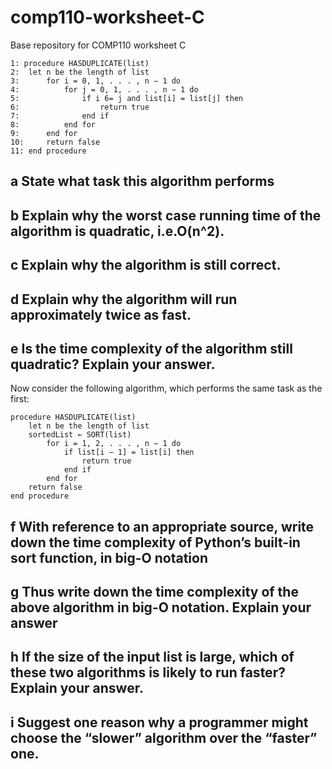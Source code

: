 # comp110-worksheet-C
Base repository for COMP110 worksheet C
```
1: procedure HASDUPLICATE(list)
2: 	let n be the length of list
3: 		for i = 0, 1, . . . , n − 1 do
4: 			for j = 0, 1, . . . , n − 1 do
5: 				if i 6= j and list[i] = list[j] then
6: 					return true
7: 				end if
8: 			end for
9: 		end for
10: 	return false
11: end procedure

```
## a State what task this algorithm performs

## b Explain why the worst case running time of the algorithm is quadratic, i.e.O(n^2).

## c Explain why the algorithm is still correct.

## d  Explain why the algorithm will run approximately twice as fast.

## e Is the time complexity of the algorithm still quadratic? Explain your answer.

Now consider the following algorithm, which performs the same task as the
first:
```
procedure HASDUPLICATE(list)
	let n be the length of list
	sortedList ← SORT(list)
		for i = 1, 2, . . . , n − 1 do
			if list[i − 1] = list[i] then
				return true
			end if
		end for
	return false
end procedure
```
## f With reference to an appropriate source, write down the time complexity of Python’s built-in sort function, in big-O notation

## g Thus write down the time complexity of the above algorithm in big-O notation. Explain your answer

## h If the size of the input list is large, which of these two algorithms is likely to run faster? Explain your answer.

## i Suggest one reason why a programmer might choose the “slower” algorithm over the “faster” one.